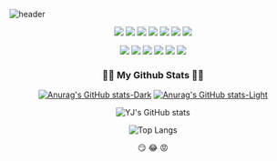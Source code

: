 ![header](https://capsule-render.vercel.app/api?type=rect&text=YEJUPARK&fontAlign=50&descAlign=60&descAlignY=50&theme=radical)

<div align="center">
<img src="https://img.shields.io/badge/Python-3766AB?style=flat-square&logo=Python&logoColor=white"/></a>
<img src="https://img.shields.io/badge/Django-092E20?style=flat-square&logo=Django&logoColor=white"/></a>
<img src="https://img.shields.io/badge/Java-007396?style=flat-square&logo=java&logoColor=white"/></a>
<img src="https://img.shields.io/badge/Springboot-6DB33F?style=flat-square&logo=springboot&logoColor=white"/></a>
<img src="https://img.shields.io/badge/Javascript-ffb13b?style=flat-square&logo=javascript&logoColor=white"/></a>
<img src="https://img.shields.io/badge/CSS-1572B6?style=flat-square&logo=css3&logoColor=white"/></a>
<img src="https://img.shields.io/badge/HTML-E34F26?style=flat-square&logo=html5&logoColor=white"/></a>

<img src="https://img.shields.io/badge/Mysql-E6B91E?style=flat-square&logo=MySql&logoColor=white"/></a>
<img src="https://img.shields.io/badge/Spark-E25A1C?style=flat-square&logo=apachespark&logoColor=white"/></a>
<img src="https://img.shields.io/badge/Airflow-017CEE?style=flat-square&logo=apacheairflow&logoColor=white"/></a>
<img src="https://img.shields.io/badge/Linux-FCC624?style=flat-square&logo=linux&logoColor=white"/></a>
<img src="https://img.shields.io/badge/Github-181717?style=flat-square&logo=github&logoColor=white"/></a>
<img src="https://img.shields.io/badge/Notion-000000?style=flat-square&logo=notion&logoColor=white"/></a>


<h3 align="center">👩‍💻 My Github Stats 👩‍💻</h3>

[![Anurag's GitHub stats-Dark](https://github-readme-stats.vercel.app/api?username=yejuPark&show_icons=true&theme=dark#gh-dark-mode-only)](https://github.com/yejuPark/github-readme-stats#gh-dark-mode-only)
[![Anurag's GitHub stats-Light](https://github-readme-stats.vercel.app/api?username=yejuPark&show_icons=true&theme=default#gh-light-mode-only)](https://github.com/yejuPark/github-readme-stats#gh-light-mode-only)


![YJ's GitHub stats](https://github-readme-stats.vercel.app/api?username=yejuPark&show_icons=true&bg_color=00000000)

![Top Langs](https://github-readme-stats.vercel.app/api/top-langs/?username=yejuPark&layout=compact)




:smirk:
:joy:
:rage:
